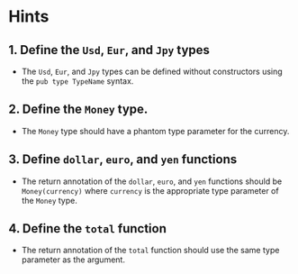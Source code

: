 # Hints

## 1. Define the `Usd`, `Eur`, and `Jpy` types

- The `Usd`, `Eur`, and `Jpy` types can be defined without constructors using the `pub type TypeName` syntax.

## 2. Define the `Money` type.

- The `Money` type should have a phantom type parameter for the currency.

## 3. Define `dollar`, `euro`, and `yen` functions

- The return annotation of the `dollar`, `euro`, and `yen` functions should be `Money(currency)` where `currency` is the appropriate type parameter of the `Money` type.

## 4. Define the `total` function

- The return annotation of the `total` function should use the same type parameter as the argument.
